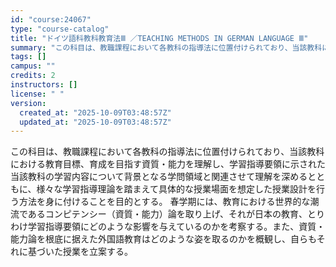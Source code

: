 ```yaml
---
id: "course:24067"
type: "course-catalog"
title: "ドイツ語科教科教育法Ⅲ ／TEACHING METHODS IN GERMAN LANGUAGE Ⅲ"
summary: "この科目は、教職課程において各教科の指導法に位置付けられており、当該教科における教育目標、育成を目指す資質・能力を理解し、学習指導要領に示された当該教科の学習内容について背景となる学問領域と関連させて理解を深めるとともに、様々な学習指導理論…"
tags: []
campus: ""
credits: 2
instructors: []
license: " "
version:
  created_at: "2025-10-09T03:48:57Z"
  updated_at: "2025-10-09T03:48:57Z"
---
```


この科目は、教職課程において各教科の指導法に位置付けられており、当該教科における教育目標、育成を目指す資質・能力を理解し、学習指導要領に示された当該教科の学習内容について背景となる学問領域と関連させて理解を深めるとともに、様々な学習指導理論を踏まえて具体的な授業場面を想定した授業設計を行う方法を身に付けることを目的とする。 春学期には、教育における世界的な潮流であるコンピテンシー（資質・能力）論を取り上げ、それが日本の教育、とりわけ学習指導要領にどのような影響を与えているのかを考察する。また、資質・能力論を根底に据えた外国語教育はどのような姿を取るのかを概観し、自らもそれに基づいた授業を立案する。
